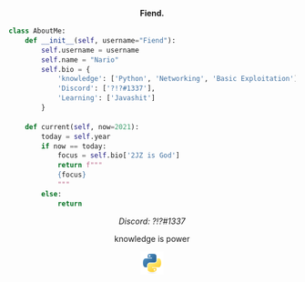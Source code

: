 






<p align="center"><strong> Fiend.</strong></p>

```python
class AboutMe:
    def __init__(self, username="Fiend"):
        self.username = username
        self.name = "Nario"
        self.bio = {
            'knowledge': ['Python', 'Networking', 'Basic Exploitation'],
            'Discord': ['?!?#1337'],
            'Learning': ['Javashit']
        }

    def current(self, now=2021):
        today = self.year
        if now == today:
            focus = self.bio['2JZ is God']
            return f"""
            {focus}
            """
        else:
            return 
```

<p align="center"><em>Discord: ?!?#1337</em></p>
<p align="center">  
</p>

<p align="center">
</p>

<p align="center">knowledge is power</p>
<p align="center"> <a href="https://www.python.org" target="_blank" rel="noreferrer"> <img src="https://raw.githubusercontent.com/devicons/devicon/master/icons/python/python-original.svg" alt="python" width="40" height="40"/> </a> </p>
